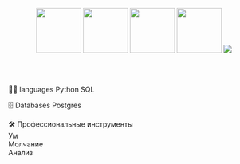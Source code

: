 <p align="center">
   <img src="https://i.pinimg.com/736x/8f/2b/9a/8f2b9a678b77d2f8eddd684d2817255b--crazy-animals-animal-crackers.jpg" width="90" > 
   <img src="https://avatars.dzeninfra.ru/get-zen_doc/8288376/pub_649b418e1bf4c8251e1c48d3_649be93e063a8d01aebf2b16/scale_1200" width="90" > 
   <img src="https://get.pxhere.com/photo/bird-wing-reflection-beak-fauna-duck-vertebrate-waterfowl-water-bird-ducks-geese-and-swans-176621.jpg" width="90" >
   <img src="https://i.pinimg.com/736x/e3/74/58/e374586cb3b732f0f3de06a1e79fed8f.jpg" width="90" >
   <a href="https://github.com/DenverCoder1/readme-typing-svg">
    <img src="https://readme-typing-svg.herokuapp.com?font=Cairo+Play&color=D3D3D3&size=50&center=true&vCenter=true&width=900&height=100&lines=-+Привет!+-;-+Меня_зовут_Кирилл+-;-+Я_занимаюсь_анализом_данных+-;-+Учусь_с&#129414;утками+-">
    
  </a>

<br><br>


👨‍💻  languages
Python SQL

🗄️ Databases
Postgres

🛠️ Профессиональные инструменты  
Ум  
Молчание  
Анализ  
